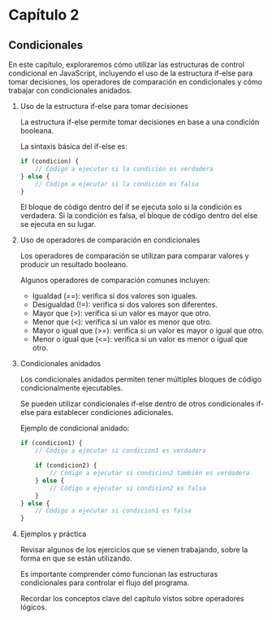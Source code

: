 # Capítulo 2

## Condicionales

En este capítulo, exploraremos cómo utilizar las estructuras de control condicional en JavaScript, incluyendo el uso de la estructura if-else para tomar decisiones, los operadores de comparación en condicionales y cómo trabajar con condicionales anidados.

1. Uso de la estructura if-else para tomar decisiones

    La estructura if-else permite tomar decisiones en base a una condición booleana.

    La sintaxis básica del if-else es:

    ```javascript
    if (condicion) {
        // Código a ejecutar si la condición es verdadera
    } else {
        // Código a ejecutar si la condición es falsa
    }
    ```

    El bloque de código dentro del if se ejecuta solo si la condición es verdadera. Si la condición es falsa, el bloque de código dentro del else se ejecuta en su lugar.

2. Uso de operadores de comparación en condicionales

    Los operadores de comparación se utilizan para comparar valores y producir un resultado booleano.

    Algunos operadores de comparación comunes incluyen:
    - Igualdad (==): verifica si dos valores son iguales.
    - Desigualdad (!=): verifica si dos valores son diferentes.
    - Mayor que (>): verifica si un valor es mayor que otro.
    - Menor que (<): verifica si un valor es menor que otro.
    - Mayor o igual que (>=): verifica si un valor es mayor o igual que otro.
    - Menor o igual que (<=): verifica si un valor es menor o igual que otro.

3. Condicionales anidados

    Los condicionales anidados permiten tener múltiples bloques de código condicionalmente ejecutables.

    Se pueden utilizar condicionales if-else dentro de otros condicionales if-else para establecer condiciones adicionales.

    Ejemplo de condicional anidado:

    ```javascript
    if (condicion1) {
        // Código a ejecutar si condicion1 es verdadera

        if (condicion2) {
            // Código a ejecutar si condicion2 también es verdadera
        } else {
            // Código a ejecutar si condicion2 es falsa
        }
    } else {
        // Código a ejecutar si condicion1 es falsa
    }
    ```

4. Ejemplos y práctica

    Revisar algunos de los ejercicios que se vienen trabajando, sobre la forma en que se están utilizando.

    Es importante comprender cómo funcionan las estructuras condicionales para controlar el flujo del programa.

    Recordar los conceptos clave del capítulo vistos sobre operadores lógicos.

<!-- [Operadores en Javascript](./3-condicionales.md) -->
<!-- 
Condicionales en JavaScript

Uso de la estructura if-else para tomar decisiones.
Uso de operadores de comparación en condicionales.
Condicionales anidados.
Ciclos en JavaScript

Ciclo while.
Ciclo do-while.
Ciclo for.
Uso de ciclos para repetir tareas.
Funciones en JavaScript

Definición de funciones.
Pasar argumentos a funciones.
Retorno de valores en funciones.
Ámbito de las variables en funciones.
Ejercicios y práctica

Una serie de ejercicios para practicar la estructura de un programa JavaScript, incluyendo variables, operadores, condicionales, ciclos y funciones.
Se pueden proporcionar ejemplos y soluciones para cada ejercicio.
Resumen del capítulo

Repaso de los conceptos clave del capítulo.
Enfatizar la importancia de comprender la estructura básica de un programa JavaScript.
Recursos adicionales

Sugerir recursos en línea, documentación y tutoriales para que los estudiantes profundicen en los conceptos presentados en el capítulo.
Este es solo un esquema general para el capítulo. Puedes expandir cada sección proporcionando ejemplos, explicaciones detalladas y ejercicios prácticos para que los estudiantes apliquen los conceptos aprendidos. Recuerda adaptar el contenido a tu público objetivo y el nivel de conocimiento que desees abordar. ¡Buena suerte con tu curso de programación en JavaScript!
 -->